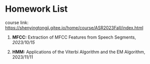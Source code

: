 # Homework List

course link: https://shenyingtongji.gitee.io/home/course/ASR2023Fall/index.html

1. **MFCC:** Extraction of MFCC Features from Speech Segments, *2023/10/15*

1. **HMM:** Applications of the Viterbi Algorithm and the EM Algorithm, 2023/11/11

   
